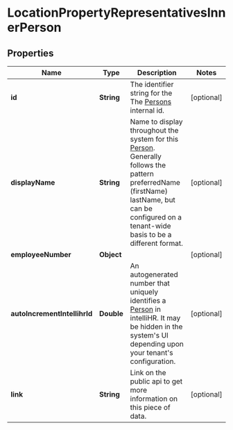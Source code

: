 

# LocationPropertyRepresentativesInnerPerson


## Properties

| Name | Type | Description | Notes |
|------------ | ------------- | ------------- | -------------|
|**id** | **String** | The identifier string for the The [Persons](https://developers.intellihr.io/docs/v1/) internal id. |  [optional] |
|**displayName** | **String** | Name to display throughout the system for this [Person](https://developers.intellihr.io/docs/v1/). Generally follows the pattern preferredName (firstName) lastName, but can be configured on a tenant-wide basis to be a different format. |  [optional] |
|**employeeNumber** | **Object** |  |  [optional] |
|**autoIncrementIntellihrId** | **Double** | An autogenerated number that uniquely identifies a [Person](https://developers.intellihr.io/docs/v1/) in intelliHR. It may be hidden in the system&#39;s UI depending upon your tenant&#39;s configuration. |  [optional] |
|**link** | **String** | Link on the public api to get more information on this piece of data. |  [optional] |



